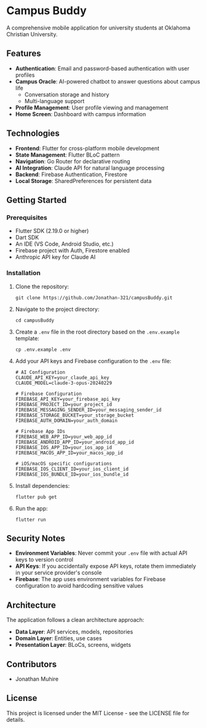 # Campus Buddy

A comprehensive mobile application for university students at Oklahoma Christian University.

## Features

- **Authentication**: Email and password-based authentication with user profiles
- **Campus Oracle**: AI-powered chatbot to answer questions about campus life
  - Conversation storage and history
  - Multi-language support
- **Profile Management**: User profile viewing and management
- **Home Screen**: Dashboard with campus information

## Technologies

- **Frontend**: Flutter for cross-platform mobile development
- **State Management**: Flutter BLoC pattern
- **Navigation**: Go Router for declarative routing
- **AI Integration**: Claude API for natural language processing
- **Backend**: Firebase Authentication, Firestore
- **Local Storage**: SharedPreferences for persistent data

## Getting Started

### Prerequisites

- Flutter SDK (2.19.0 or higher)
- Dart SDK
- An IDE (VS Code, Android Studio, etc.)
- Firebase project with Auth, Firestore enabled
- Anthropic API key for Claude AI

### Installation

1. Clone the repository:
   ```
   git clone https://github.com/Jonathan-321/campusBuddy.git
   ```

2. Navigate to the project directory:
   ```
   cd campusBuddy
   ```

3. Create a `.env` file in the root directory based on the `.env.example` template:
   ```
   cp .env.example .env
   ```
   
4. Add your API keys and Firebase configuration to the `.env` file:
   ```
   # AI Configuration
   CLAUDE_API_KEY=your_claude_api_key
   CLAUDE_MODEL=claude-3-opus-20240229
   
   # Firebase Configuration
   FIREBASE_API_KEY=your_firebase_api_key
   FIREBASE_PROJECT_ID=your_project_id
   FIREBASE_MESSAGING_SENDER_ID=your_messaging_sender_id
   FIREBASE_STORAGE_BUCKET=your_storage_bucket
   FIREBASE_AUTH_DOMAIN=your_auth_domain
   
   # Firebase App IDs
   FIREBASE_WEB_APP_ID=your_web_app_id
   FIREBASE_ANDROID_APP_ID=your_android_app_id
   FIREBASE_IOS_APP_ID=your_ios_app_id
   FIREBASE_MACOS_APP_ID=your_macos_app_id
   
   # iOS/macOS specific configurations
   FIREBASE_IOS_CLIENT_ID=your_ios_client_id
   FIREBASE_IOS_BUNDLE_ID=your_ios_bundle_id
   ```

5. Install dependencies:
   ```
   flutter pub get
   ```

6. Run the app:
   ```
   flutter run
   ```

## Security Notes

- **Environment Variables**: Never commit your `.env` file with actual API keys to version control
- **API Keys**: If you accidentally expose API keys, rotate them immediately in your service provider's console
- **Firebase**: The app uses environment variables for Firebase configuration to avoid hardcoding sensitive values

## Architecture

The application follows a clean architecture approach:

- **Data Layer**: API services, models, repositories
- **Domain Layer**: Entities, use cases
- **Presentation Layer**: BLoCs, screens, widgets

## Contributors

- Jonathan Muhire

## License

This project is licensed under the MIT License - see the LICENSE file for details.
